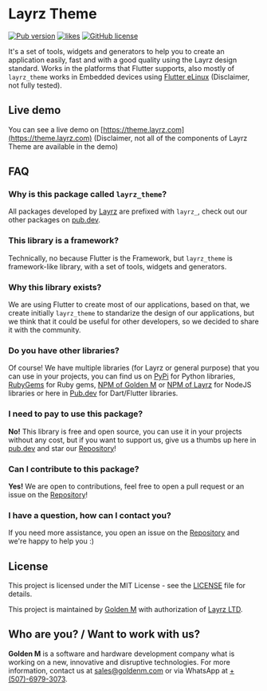 # Layrz Theme

[![Pub version](https://img.shields.io/pub/v/layrz_theme?logo=flutter)](https://pub.dev/packages/layrz_theme)
[![likes](https://img.shields.io/pub/likes/layrz_theme?logo=flutter)](https://pub.dev/packages/layrz_theme/score)
[![GitHub license](https://img.shields.io/github/license/goldenm-software/layrz_theme?logo=github)](https://github.com/goldenm-software/layrz_theme)

It's a set of tools, widgets and generators to help you to create an application easily, fast and with a good quality using the Layrz design standard. Works in the platforms that Flutter supports, also mostly of `layrz_theme` works in Embedded devices using [Flutter eLinux](https://github.com/sony/flutter-elinux) (Disclaimer, not fully tested).

## Live demo

You can see a live demo on [https://theme.layrz.com](https://theme.layrz.com) (Disclaimer, not all of the components of Layrz Theme are available in the demo)

## FAQ

### Why is this package called `layrz_theme`?

All packages developed by [Layrz](https://layrz.com) are prefixed with `layrz_`, check out our other packages on [pub.dev](https://pub.dev/publishers/goldenm.com/packages).

### This library is a framework?

Technically, no because Flutter is the Framework, but `layrz_theme` is framework-like library, with a set of tools, widgets and generators.

### Why this library exists?

We are using Flutter to create most of our applications, based on that, we create initially `layrz_theme` to standarize the design of our applications, but we think that it could be useful for other developers, so we decided to share it with the community.

### Do you have other libraries?

Of course! We have multiple libraries (for Layrz or general purpose) that you can use in your projects, you can find us on [PyPi](https://pypi.org/user/goldenm/) for Python libraries, [RubyGems](https://rubygems.org/profiles/goldenm) for Ruby gems, [NPM of Golden M](https://www.npmjs.com/~goldenm) or [NPM of Layrz](https://www.npmjs.com/~layrz-software) for NodeJS libraries or here in [Pub.dev](https://pub.dev/publishers/goldenm.com/packages) for Dart/Flutter libraries.

### I need to pay to use this package?

**No!** This library is free and open source, you can use it in your projects without any cost, but if you want to support us, give us a thumbs up here in [pub.dev](https://pub.dev/packages/layrz_theme) and star our [Repository](https://github.com/goldenm-software/layrz_theme)!

### Can I contribute to this package?

**Yes!** We are open to contributions, feel free to open a pull request or an issue on the [Repository](https://github.com/goldenm-software/layrz_theme)!

### I have a question, how can I contact you?

If you need more assistance, you open an issue on the [Repository](https://github.com/goldenm-software/layrz_theme) and we're happy to help you :)

## License

This project is licensed under the MIT License - see the [LICENSE](LICENSE) file for details.

This project is maintained by [Golden M](https://goldenm.com) with authorization of [Layrz LTD](https://layrz.com).

## Who are you? / Want to work with us?

**Golden M** is a software and hardware development company what is working on a new, innovative and disruptive technologies. For more information, contact us at [sales@goldenm.com](mailto:sales@goldenm.com) or via WhatsApp at [+(507)-6979-3073](https://wa.me/50769793073?text="From%20layrz_theme%20flutter%20library.%20Hello").
